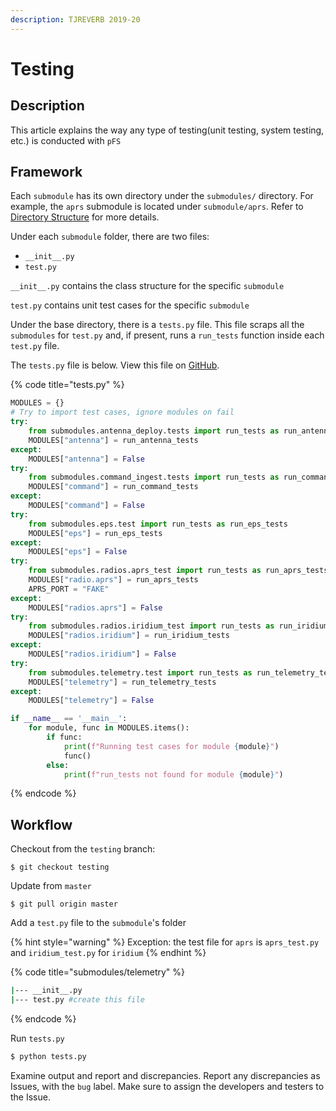 ```yaml
---
description: TJREVERB 2019-20
---
```


# Testing

## Description

This article explains the way any type of testing\(unit testing, system testing, etc.\) is conducted with `pFS`

## Framework

Each `submodule` has its own directory under the `submodules/` directory. For example, the `aprs` submodule is located under `submodule/aprs`. Refer to [Directory Structure](pfs/directory-structure.md) for more details.

Under each `submodule` folder, there are two files:

* `__init__.py`
* `test.py`

`__init__.py` contains the class structure for the specific `submodule`

`test.py` contains unit test cases for the specific `submodule`

Under the base directory, there is a `tests.py` file. This file scraps all the `submodules` for `test.py` and, if present, runs a `run_tests` function inside each `test.py` file.

The `tests.py` file is below. View this file on [GitHub](https://github.com/TJREVERB/pfs/blob/testing/tests.py).

{% code title="tests.py" %}
```python
MODULES = {}
# Try to import test cases, ignore modules on fail
try:
    from submodules.antenna_deploy.tests import run_tests as run_antenna_tests
    MODULES["antenna"] = run_antenna_tests
except:
    MODULES["antenna"] = False
try:
    from submodules.command_ingest.tests import run_tests as run_command_tests
    MODULES["command"] = run_command_tests
except:
    MODULES["command"] = False
try:
    from submodules.eps.test import run_tests as run_eps_tests
    MODULES["eps"] = run_eps_tests
except:
    MODULES["eps"] = False
try:
    from submodules.radios.aprs_test import run_tests as run_aprs_tests
    MODULES["radio.aprs"] = run_aprs_tests
    APRS_PORT = "FAKE"
except:
    MODULES["radios.aprs"] = False
try:
    from submodules.radios.iridium_test import run_tests as run_iridium_tests
    MODULES["radios.iridium"] = run_iridium_tests
except:
    MODULES["radios.iridium"] = False
try:
    from submodules.telemetry.test import run_tests as run_telemetry_tests
    MODULES["telemetry"] = run_telemetry_tests
except:
    MODULES["telemetry"] = False

if __name__ == '__main__':
    for module, func in MODULES.items():
        if func:
            print(f"Running test cases for module {module}")
            func()
        else:
            print(f"run_tests not found for module {module}")
```
{% endcode %}

## Workflow

Checkout from the `testing` branch:

```
$ git checkout testing
```

Update from `master`

```text
$ git pull origin master
```

Add a `test.py` file to the `submodule`'s folder

{% hint style="warning" %}
Exception: the test file for `aprs` is `aprs_test.py` and `iridium_test.py` for `iridium`
{% endhint %}

{% code title="submodules/telemetry" %}
```bash
|--- __init__.py
|--- test.py #create this file
```
{% endcode %}

Run `tests.py`

```bash
$ python tests.py
```

Examine output and report and discrepancies. Report any discrepancies as Issues, with the `bug` label. Make sure to assign the developers and testers to the Issue.

